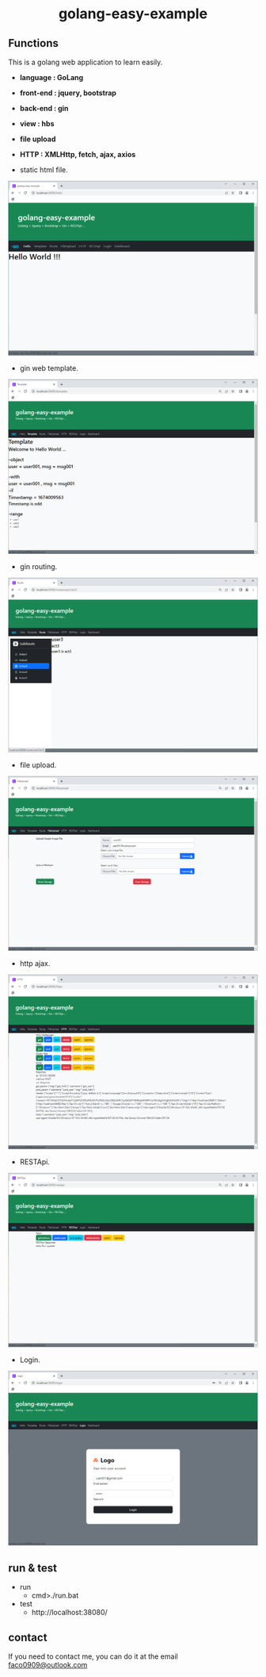 <H1 align="center">golang-easy-example</H1>

## Functions

This is a golang web application to learn easily.

- **language : GoLang**
- **front-end : jquery, bootstrap**
- **back-end : gin**
- **view : hbs**
- **file upload**
- **HTTP : XMLHttp, fetch, ajax, axios**

- static html file.

<img src="/images/001.png"/>

- gin web template.

<img src="/images/002.png"/>

- gin routing.

<img src="/images/003.png"/>

- file upload.

<img src="/images/004.png"/>

- http ajax.

<img src="/images/005.png"/>

- RESTApi.

<img src="/images/006.png"/>

- Login.

<img src="/images/007.png"/>

## run & test

- run    
    - cmd>./run.bat
- test
    - http://localhost:38080/

## contact

  If you need to contact me, you can do it at the email faco0909@outlook.com